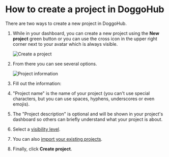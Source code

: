 # How to create a project in DoggoHub

There are two ways to create a new project in DoggoHub.

1. While in your dashboard, you can create a new project using the **New project**
   green button or you can use the cross icon in the upper right corner next to
   your avatar which is always visible.

    ![Create a project](img/create_new_project_button.png)

1. From there you can see several options.

    ![Project information](img/create_new_project_info.png)

1. Fill out the information:

  1. "Project name" is the name of your project (you can't use special characters,
     but you can use spaces, hyphens, underscores or even emojis).
  1. The "Project description" is optional and will be shown in your project's
     dashboard so others can briefly understand what your project is about.
  1. Select a [visibility level](../public_access/public_access.md).
  1. You can also [import your existing projects](../workflow/importing/README.md).

1. Finally, click **Create project**.
